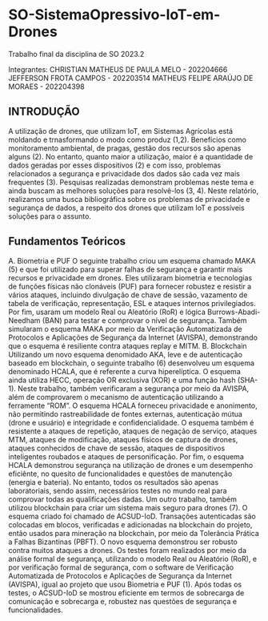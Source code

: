# SO-SistemaOpressivo-IoT-em-Drones
Trabalho final da disciplina de SO 2023.2

Integrantes:
CHRISTIAN MATHEUS DE PAULA MELO - 202204666
JEFFERSON FROTA CAMPOS - 202203514
MATHEUS FELIPE ARAÚJO DE MORAES - 202204398

## **INTRODUÇÃO**

A utilização de drones, que utilizam IoT, em Sistemas Agrícolas está moldando e trnasformando o modo como produz (1,2). Benefícios como monitoramento ambiental, de pragas, gestão dos recursos são apenas alguns (2). No entanto, quanto maior a utilização, maior é a quantidade de dados geradas por esses dispositivos (2) e com isso, problemas relacionados a segurança e privacidade dos dados são cada vez mais frequentes (3). Pesquisas realizadas demonstram problemas neste tema e ainda buscam as melhores soluções para resolvê-los (3, 4). Neste relatório, realizamos uma busca bibliográfica sobre os problemas de privacidade e segurança de dados, a respeito dos drones que utilizam IoT e possíveis soluções para o assunto.

## **Fundamentos Teóricos**

A. Biometria e PUF
O seguinte trabalho criou um esquema chamado MAKA (5) e que foi utilizado para superar falhas de segurança e garantir mais recursos e privacidade em drones. Eles utilizaram biometria e tecnologias de funções físicas não clonáveis (PUF) para fornecer robustez e resistir a vários ataques, incluindo divulgação de chave de sessão, vazamento de tabela de verificação, representação, ESL e ataques internos privilegiados. Por fim, usaram um modelo Real ou Aleatório (RoR) e lógica Burrows-Abadi-Needham (BAN) para testar e comprovar o nível de segurança. Também simularam o esquema MAKA por meio da Verificação Automatizada de Protocolos e Aplicações de Segurança da Internet (AVISPA), demonstrando que o esquema é resiliente contra ataques replay e MITM.
B. Blockchain
Utilizando um novo esquema denomidado AKA, leve e de autenticação baseado em blockchain, o seguinte trabalho (6) desenvolveu um esquema denominado HCALA, que é referente a curva hiperelíptica. O esquema ainda utiliza HECC, operação OR exclusiva (XOR) e uma função hash (SHA-1). Neste trabalho, também verificaram a segurança por meio da AVISPA, além de comprovarem o mecanismo de autenticação utilizando a ferramente “ROM”. O esquema HCALA forneceu privacidade e anonimento, não permitindo rastreabilidade de fontes externas, autenticação mútua (drone e usuário) e integridade e confidencialidade. O esquema também é resistente a ataques de repetição, ataques de negação de serviço, ataques MTM, ataques de modificação, ataques físicos de captura de drones, ataques conhecidos de chave de sessão, ataques de dispositivos inteligentes roubados e ataques de personificação. Por fim, o esquema HCALA demonstrou segurança na utilização de drones e um desempenho eficiênte, no quesito de funcionalidades e questões de manutenção (energia e bateria). No entanto, todos os resultados são apenas laboratoriais, sendo assim, necessários testes no mundo real para comprovar todas as qualificações dadas.
Um outro trabalho, também utilizou blockchain para criar um sistema mais seguro para drones (7). O esquema criado foi chamado de ACSUD-IoD. Transações autenticadas são colocadas em blocos, verificadas e adicionadas na blockchain do projeto, então usados para mineração na blockchain, por meio da Tolerância Prática a Falhas Bizantinas (PBFT). O novo esquema demonstrou ser robusto contra muitos ataques a drones. Os testes foram realizados por meio da análise formal de segurança, utilizando o modelo  Real ou Aleatório (RoR), e por verificação formal de segurança, com o software de Verificação Automatizada de Protocolos e Aplicações de Segurança da Internet (AVISPA), igual ao projeto que usou Biometria e PUF (1). Após todas os testes, o ACSUD-IoD se mostrou eficiente em termos de sobrecarga de comunicação e sobrecarga e, robustez nas questões de segurança e funcionalidades. 
